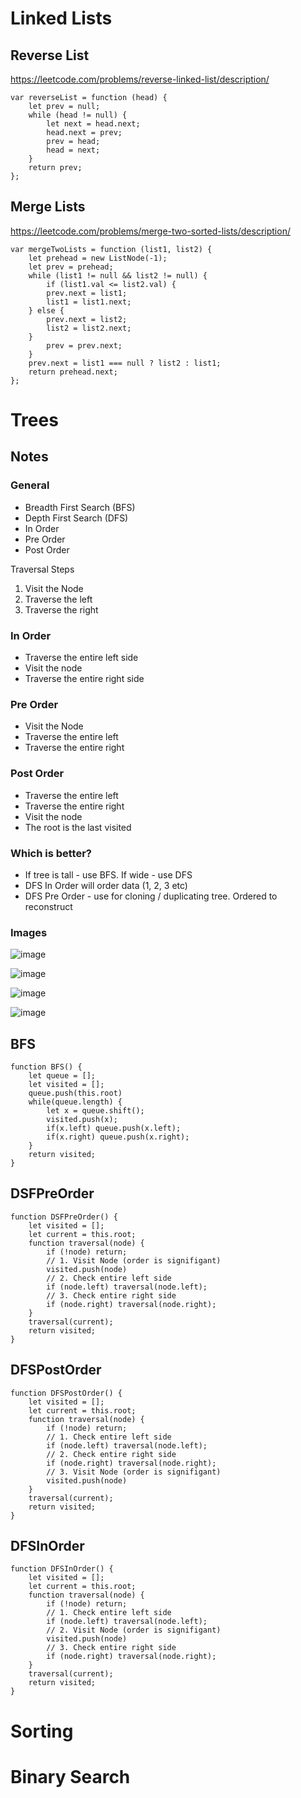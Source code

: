 # Linked Lists

## Reverse List

https://leetcode.com/problems/reverse-linked-list/description/

```
var reverseList = function (head) {
    let prev = null;
    while (head != null) {
        let next = head.next;
        head.next = prev;
        prev = head;
        head = next;
    }
    return prev;
};
```

## Merge Lists

https://leetcode.com/problems/merge-two-sorted-lists/description/

```
var mergeTwoLists = function (list1, list2) {
    let prehead = new ListNode(-1);
    let prev = prehead;
    while (list1 != null && list2 != null) {
        if (list1.val <= list2.val) {
        prev.next = list1;
        list1 = list1.next;
    } else {
        prev.next = list2;
        list2 = list2.next;
    }
        prev = prev.next;
    }
    prev.next = list1 === null ? list2 : list1;
    return prehead.next;
};
```

# Trees

## Notes

### General

- Breadth First Search (BFS)
- Depth First Search (DFS)
- In Order
- Pre Order
- Post Order

Traversal Steps

1.  Visit the Node
2.  Traverse the left
3.  Traverse the right

### In Order

- Traverse the entire left side
- Visit the node
- Traverse the entire right side

### Pre Order

- Visit the Node
- Traverse the entire left
- Traverse the entire right

### Post Order

- Traverse the entire left
- Traverse the entire right
- Visit the node
- The root is the last visited

### Which is better?

- If tree is tall - use BFS. If wide - use DFS
- DFS In Order will order data (1, 2, 3 etc)
- DFS Pre Order - use for cloning / duplicating tree. Ordered to reconstruct

### Images

![image](./screenshots/bfs.png)

![image](./screenshots/inorder.png)

![image](./screenshots/preorder.png)

![image](./screenshots/postorder.png)

## BFS

```
function BFS() {
    let queue = [];
    let visited = [];
    queue.push(this.root)
    while(queue.length) {
        let x = queue.shift();
        visited.push(x);
        if(x.left) queue.push(x.left);
        if(x.right) queue.push(x.right);
    }
    return visited;
}
```

## DSFPreOrder

```
function DSFPreOrder() {
    let visited = [];
    let current = this.root;
    function traversal(node) {
        if (!node) return;
        // 1. Visit Node (order is signifigant)
        visited.push(node)
        // 2. Check entire left side
        if (node.left) traversal(node.left);
        // 3. Check entire right side
        if (node.right) traversal(node.right);
    }
    traversal(current);
    return visited;
}
```

## DFSPostOrder

```
function DFSPostOrder() {
    let visited = [];
    let current = this.root;
    function traversal(node) {
        if (!node) return;
        // 1. Check entire left side
        if (node.left) traversal(node.left);
        // 2. Check entire right side
        if (node.right) traversal(node.right);
        // 3. Visit Node (order is signifigant)
        visited.push(node)
    }
    traversal(current);
    return visited;
}
```

## DFSInOrder

```
function DFSInOrder() {
    let visited = [];
    let current = this.root;
    function traversal(node) {
        if (!node) return;
        // 1. Check entire left side
        if (node.left) traversal(node.left);
        // 2. Visit Node (order is signifigant)
        visited.push(node)
        // 3. Check entire right side
        if (node.right) traversal(node.right);
    }
    traversal(current);
    return visited;
}
```

# Sorting

# Binary Search
